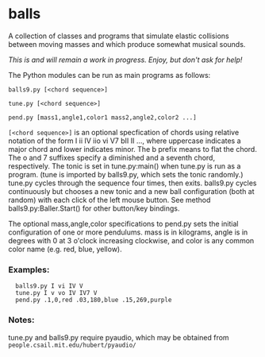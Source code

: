# balls

A collection of classes and programs that simulate elastic collisions
between moving masses and which produce somewhat musical sounds.

_This is and will remain a work in progress.  Enjoy, but don't ask for help!_

The Python modules can be run as main programs as follows:

```
balls9.py [<chord sequence>]

tune.py [<chord sequence>]

pend.py [mass1,angle1,color1 mass2,angle2,color2 ...]
```
```[<chord sequence>]``` is an optional specfication of chords using
relative notation of the form I ii IV iio vi V7 bII II ..., where
uppercase indicates a major chord and lower indicates minor.  The b
prefix means to flat the chord.  The o and 7 suffixes specify a
diminished and a seventh chord, respectively.  The tonic is set in
tune.py:main() when tune.py is run as a program.  (tune is imported by
balls9.py, which sets the tonic randomly.)  tune.py cycles through the
sequence four times, then exits.  balls9.py cycles continuously but
chooses a new tonic and a new ball configuration (both at random) with
each click of the left mouse button.  See method
balls9.py:Baller.Start() for other button/key bindings.

The optional mass,angle,color specifications to pend.py sets the
initial configuration of one or more pendulums. mass is in kilograms,
angle is in degrees with 0 at 3 o'clock increasing clockwise, and
color is any common color name (e.g. red, blue, yellow).

### Examples:  
```
  balls9.py I vi IV V  
  tune.py I v vo IV IV7 V  
  pend.py .1,0,red .03,180,blue .15,269,purple
```

### Notes:

tune.py and balls9.py require pyaudio, which may be obtained from ```  people.csail.mit.edu/hubert/pyaudio/ ```

